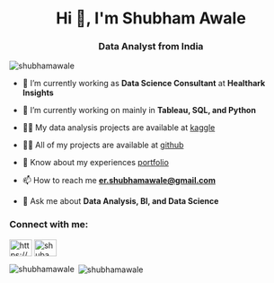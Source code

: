 <h1 align="center">Hi 👋, I'm Shubham Awale</h1>
<h3 align="center">Data Analyst from India</h3>

<p align="left"> <img src="https://komarev.com/ghpvc/?username=shubhamawale&label=Profile%20views&color=0e75b6&style=flat" alt="shubhamawale" /> </p>

- 🔭 I’m currently working as **Data Science Consultant** at **Healthark Insights**

- 🌱 I’m currently working on mainly in  **Tableau, SQL, and Python**

- 👨‍💻 My data analysis projects are available at [kaggle](https://www.kaggle.com/ashubhamawale)

- 👨‍💻 All of my projects are available at [github](https://github.com/shubhamawale?tab=repositories)

- 📄 Know about my experiences [portfolio](https://shubhamawale.in)

- 📫 How to reach me **er.shubhamawale@gmail.com**

- 💬 Ask me about **Data Analysis, BI, and Data Science**

<h3 align="left">Connect with me:</h3>
<p align="left">
<a href="https://www.linkedin.com/in/shubhamawale/" target="blank"><img align="center" src="https://cdn.jsdelivr.net/npm/simple-icons@3.0.1/icons/linkedin.svg" alt="https://www.linkedin.com/in/shubhamawale/" height="30" width="40" /></a>
<a href="https://www.kaggle.com/ashubhamawale" target="blank"><img align="center" src="https://cdn.jsdelivr.net/npm/simple-icons@3.0.1/icons/kaggle.svg" alt="shubamawale" height="30" width="40" /></a>
</p>

<!-- <h3 align="left">Languages and Tools:</h3>
<p align="left"> <a href="https://www.mysql.com/" target="_blank"> <img src="https://devicons.github.io/devicon/devicon.git/icons/mysql/mysql-original-wordmark.svg" alt="mysql" width="40" height="40"/> </a> <a href="https://www.python.org" target="_blank"> <img src="https://devicons.github.io/devicon/devicon.git/icons/python/python-original.svg" alt="python" width="40" height="40"/> </a> </p> -->

<p><img align="left" src="https://github-readme-stats.vercel.app/api/top-langs?username=shubhamawale&show_icons=true&locale=en&layout=compact" alt="shubhamawale" /></p>

<p>&nbsp;<img align="center" src="https://github-readme-stats.vercel.app/api?username=shubhamawale&show_icons=true&locale=en" alt="shubhamawale" /></p>
